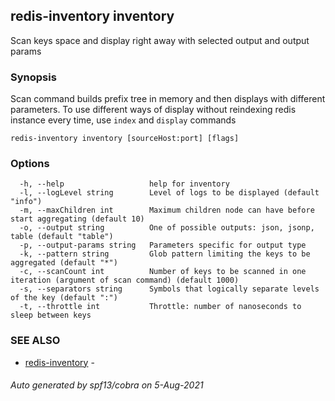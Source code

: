 ## redis-inventory inventory

Scan keys space and display right away with selected output and output params

### Synopsis

Scan command builds prefix tree in memory and then displays with different parameters. To use different ways of display without reindexing redis instance every time, use `index` and `display` commands

```
redis-inventory inventory [sourceHost:port] [flags]
```

### Options

```
  -h, --help                   help for inventory
  -l, --logLevel string        Level of logs to be displayed (default "info")
  -m, --maxChildren int        Maximum children node can have before start aggregating (default 10)
  -o, --output string          One of possible outputs: json, jsonp, table (default "table")
  -p, --output-params string   Parameters specific for output type
  -k, --pattern string         Glob pattern limiting the keys to be aggregated (default "*")
  -c, --scanCount int          Number of keys to be scanned in one iteration (argument of scan command) (default 1000)
  -s, --separators string      Symbols that logically separate levels of the key (default ":")
  -t, --throttle int           Throttle: number of nanoseconds to sleep between keys
```

### SEE ALSO

* [redis-inventory](redis-inventory.md)	 -

###### Auto generated by spf13/cobra on 5-Aug-2021
